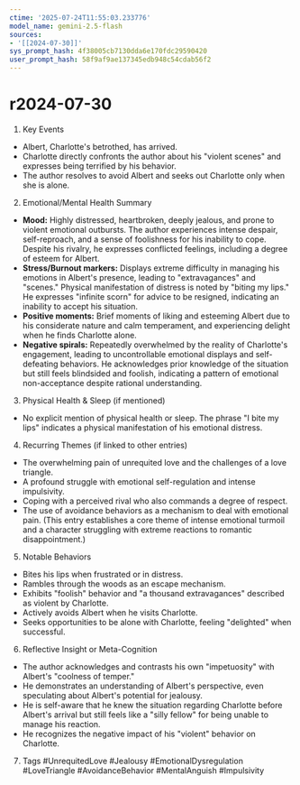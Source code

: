 ```yaml
---
ctime: '2025-07-24T11:55:03.233776'
model_name: gemini-2.5-flash
sources:
- '[[2024-07-30]]'
sys_prompt_hash: 4f38005cb7130dda6e170fdc29590420
user_prompt_hash: 58f9af9ae137345edb948c54cdab56f2
---
```

# r2024-07-30

1. Key Events
*   Albert, Charlotte's betrothed, has arrived.
*   Charlotte directly confronts the author about his "violent scenes" and expresses being terrified by his behavior.
*   The author resolves to avoid Albert and seeks out Charlotte only when she is alone.

2. Emotional/Mental Health Summary
*   **Mood:** Highly distressed, heartbroken, deeply jealous, and prone to violent emotional outbursts. The author experiences intense despair, self-reproach, and a sense of foolishness for his inability to cope. Despite his rivalry, he expresses conflicted feelings, including a degree of esteem for Albert.
*   **Stress/Burnout markers:** Displays extreme difficulty in managing his emotions in Albert's presence, leading to "extravagances" and "scenes." Physical manifestation of distress is noted by "biting my lips." He expresses "infinite scorn" for advice to be resigned, indicating an inability to accept his situation.
*   **Positive moments:** Brief moments of liking and esteeming Albert due to his considerate nature and calm temperament, and experiencing delight when he finds Charlotte alone.
*   **Negative spirals:** Repeatedly overwhelmed by the reality of Charlotte's engagement, leading to uncontrollable emotional displays and self-defeating behaviors. He acknowledges prior knowledge of the situation but still feels blindsided and foolish, indicating a pattern of emotional non-acceptance despite rational understanding.

3. Physical Health & Sleep (if mentioned)
*   No explicit mention of physical health or sleep. The phrase "I bite my lips" indicates a physical manifestation of his emotional distress.

4. Recurring Themes (if linked to other entries)
*   The overwhelming pain of unrequited love and the challenges of a love triangle.
*   A profound struggle with emotional self-regulation and intense impulsivity.
*   Coping with a perceived rival who also commands a degree of respect.
*   The use of avoidance behaviors as a mechanism to deal with emotional pain.
(This entry establishes a core theme of intense emotional turmoil and a character struggling with extreme reactions to romantic disappointment.)

5. Notable Behaviors
*   Bites his lips when frustrated or in distress.
*   Rambles through the woods as an escape mechanism.
*   Exhibits "foolish" behavior and "a thousand extravagances" described as violent by Charlotte.
*   Actively avoids Albert when he visits Charlotte.
*   Seeks opportunities to be alone with Charlotte, feeling "delighted" when successful.

6. Reflective Insight or Meta-Cognition
*   The author acknowledges and contrasts his own "impetuosity" with Albert's "coolness of temper."
*   He demonstrates an understanding of Albert's perspective, even speculating about Albert's potential for jealousy.
*   He is self-aware that he knew the situation regarding Charlotte before Albert's arrival but still feels like a "silly fellow" for being unable to manage his reaction.
*   He recognizes the negative impact of his "violent" behavior on Charlotte.

7. Tags
#UnrequitedLove #Jealousy #EmotionalDysregulation #LoveTriangle #AvoidanceBehavior #MentalAnguish #Impulsivity